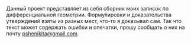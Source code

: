 Данный проект представляет из себя сборник моих записок по дифференциальной геометрии. Формулировки и доказательства утверждений взяты из разных мест, что-то я доказывал сам. Так что текст может содержать ошибки и опечатки, прошу сообщать о них на почту [pshenikita@gmail.com](mailto:pshenikita@gmail.com).

